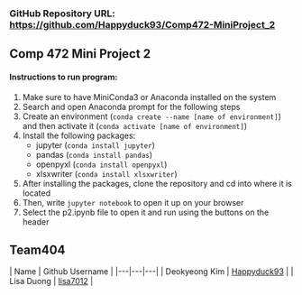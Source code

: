 ### GitHub Repository URL: https://github.com/Happyduck93/Comp472-MiniProject_2

## Comp 472 Mini Project 2
#### Instructions to run program:
1. Make sure to have MiniConda3 or Anaconda installed on the system
2. Search and open Anaconda prompt for the following steps
3. Create an environment (`conda create --name [name of environment]`) and then activate it (`conda activate [name of environment]`)
4. Install the following packages: 
   - jupyter (`conda install jupyter`)
   - pandas (`conda install pandas`)
   - openpyxl (`conda install openpyxl`)
   - xlsxwriter (`conda install xlsxwriter`)
5. After installing the packages, clone the repository and cd into where it is located
6. Then, write `jupyter notebook` to open it up on your browser
7. Select the p2.ipynb file to open it and run using the buttons on the header

## Team404
| Name | Github Username |
|---|---|---|
| Deokyeong Kim | [Happyduck93](https://github.com/Happyduck93) |
| Lisa Duong | [lisa7012](https://github.com/lisa7012) |

